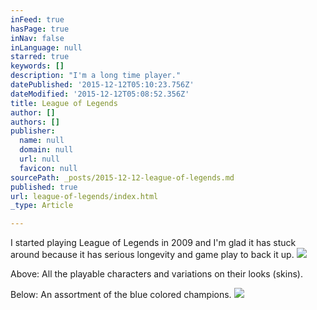 ```yaml
---
inFeed: true
hasPage: true
inNav: false
inLanguage: null
starred: true
keywords: []
description: "I'm a long time player."
datePublished: '2015-12-12T05:10:23.756Z'
dateModified: '2015-12-12T05:08:52.356Z'
title: League of Legends
author: []
authors: []
publisher:
  name: null
  domain: null
  url: null
  favicon: null
sourcePath: _posts/2015-12-12-league-of-legends.md
published: true
url: league-of-legends/index.html
_type: Article

---
```

I started playing League of Legends in 2009 and I'm glad it has stuck around because it has serious longevity and game play to back it up.
![](https://the-grid-user-content.s3-us-west-2.amazonaws.com/4dc18c18-7d86-472e-9cdc-567541a0bc1a.jpg)

Above: All the playable characters and variations on their looks (skins).

Below: An assortment of the blue colored champions.
![](https://the-grid-user-content.s3-us-west-2.amazonaws.com/6e2d5beb-1924-4026-8071-ad4548777ce1.png)